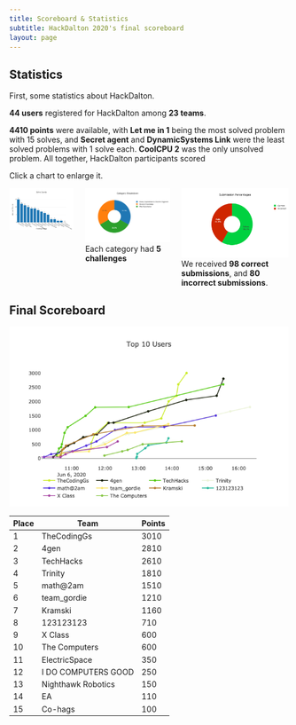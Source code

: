 ```yaml
---
title: Scoreboard & Statistics
subtitle: HackDalton 2020's final scoreboard
layout: page
---
```


## Statistics
First, some statistics about HackDalton.

**44 users** registered for HackDalton among **23 teams**.

**4410 points** were available, with **Let me in 1** being the most solved problem with 15 solves, and **Secret agent** and **DynamicSystems Link** were the least solved problems with 1 solve each. **CoolCPU 2** was the only unsolved problem. All together, HackDalton participants scored 


Click a chart to enlarge it.


<div class="columns">
<div class="column">
<a href="/assets/img/stats/solves.png"><img src="/assets/img/stats/solves.png" /></a>
</div>
<div class="column has-text-centered">
<a href="/assets/img/stats/categories.png"><img src="/assets/img/stats/categories.png" /></a>
Each category had <strong>5 challenges</strong>
</div>
<div class="column has-text-centered">
<a href="/assets/img/stats/submissions.png"><img src="/assets/img/stats/submissions.png" /></a>
We received <strong>98 correct submissions</strong>, and <strong>80 incorrect submissions</strong>.
</div>
</div>

## Final Scoreboard

[![Top 10 teams](/assets/img/stats/top-teams.png)](/assets/img/stats/top-teams.png)


| Place  | Team                | Points |
|--------|---------------------|--------|
| 1      | TheCodingGs         | 3010   |
| 2      | 4gen                | 2810   |
| 3      | TechHacks           | 2610   |
| 4      | Trinity             | 1810   |
| 5      | math@2am            | 1510   |
| 6      | team_gordie         | 1210   |
| 7      | Kramski             | 1160   |
| 8      | 123123123           | 710    |
| 9      | X Class             | 600    |
| 10     | The Computers       | 600    |
| 11     | ElectricSpace       | 350    |
| 12     | I DO COMPUTERS GOOD | 250    |
| 13     | Nighthawk Robotics  | 150    |
| 14     | EA                  | 110    |
| 15     | Co-hags             | 100    |
